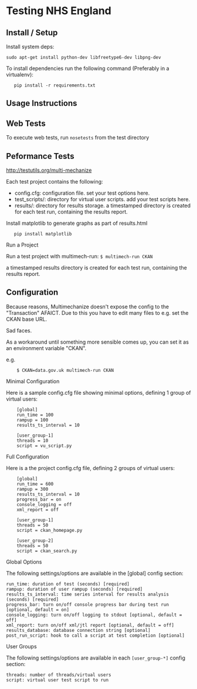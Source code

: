 Testing NHS England
===================

Install / Setup
---------------

Install system deps: 

```
sudo apt-get install python-dev libfreetype6-dev libpng-dev
```

To install dependencies run the following command (Preferably in a virtualenv):

```
   pip install -r requirements.txt
```

Usage Instructions
------------------

Web Tests
---------

To execute web tests, run `nosetests` from the test directory

Peformance Tests
----------------

http://testutils.org/multi-mechanize


Each test project contains the following:

* config.cfg: configuration file. set your test options here.
* test_scripts/: directory for virtual user scripts. add your test scripts here.
* results/: directory for results storage. a timestamped directory is created for each test run, containing the results report.

Install matplotlib to generate graphs as part of results.html

```
   pip install matplotlib
```

Run a Project

Run a test project with multimech-run:
``` $ multimech-run CKAN ```

a timestamped results directory is created for each test run, containing the results report.

Configuration
-------------

Because reasons, Multimechanize doesn't expose the config to the "Transaction" AFAICT.
Due to this you have to edit many files to e.g. set the CKAN base URL. 

Sad faces.

As a workaround until something more sensible comes up, you can set it as an environment variable "CKAN".

e.g. 

```
    $ CKAN=data.gov.uk multimech-run CKAN
```

Minimal Configuration

Here is a sample config.cfg file showing minimal options, defining 1 group of virtual users:

```
    [global]
    run_time = 100
    rampup = 100
    results_ts_interval = 10

    [user_group-1]
    threads = 10
    script = vu_script.py
```

Full Configuration

Here is a the project config.cfg file, defining 2 groups of virtual users:

```
    [global]
    run_time = 600
    rampup = 300
    results_ts_interval = 10
    progress_bar = on
    console_logging = off
    xml_report = off

    [user_group-1]
    threads = 50
    script = ckan_homepage.py

    [user_group-2]
    threads = 50
    script = ckan_search.py
```

Global Options

The following settings/options are available in the [global] config section:

```
run_time: duration of test (seconds) [required]
rampup: duration of user rampup (seconds) [required]
results_ts_interval: time series interval for results analysis (seconds) [required]
progress_bar: turn on/off console progress bar during test run [optional, default = on]
console_logging: turn on/off logging to stdout [optional, default = off]
xml_report: turn on/off xml/jtl report [optional, default = off]
results_database: database connection string [optional]
post_run_script: hook to call a script at test completion [optional]
```

User Groups

The following settings/options are available in each `[user_group-*]` config section:

```
threads: number of threads/virtual users
script: virtual user test script to run
```
